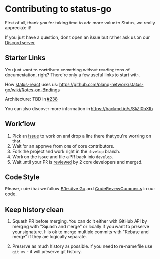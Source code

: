 # Contributing to status-go

First of all, thank you for taking time to add more value to Status, we really appreciate it!

If you just have a question, don't open an issue but rather ask us on our [Discord server](https://discord.gg/3Exux7Y)
## Starter Links

You just want to contribute something without reading tons of documentation, right? There're only a few useful links to start with.

How [status-react](github.com/status-im/status-react) uses us:
https://github.com/planq-network/status-go/wiki/Notes-on-Bindings

Architecture: TBD in [#238](https://github.com/planq-network/status-go/issues/238)

You can also discover more information in https://hackmd.io/s/SkZI0bXIb

## Workflow

1. Pick an [issue](https://github.com/planq-network/status-go/issues) to work on and drop a line there that you're working on that.
2. Wait for an approve from one of core contributors.
3. Fork the project and work right in the `develop` branch.
4. Work on the issue and file a PR back into `develop`.
5. Wait until your PR is [reviewed](https://hackmd.io/s/B1AenvFU-) by 2 core developers and merged.

## Code Style

Please, note that we follow [Effective Go](https://golang.org/doc/effective_go.html) and
[CodeReviewComments](https://github.com/golang/go/wiki/CodeReviewComments) in our code.

## Keep history clean

1. Squash PR before merging.
   You can do it either with GitHub API by merging with "Squash and merge" or locally if you want to preserve your signature.
   It is ok to merge multiple commits with "Rebase and merge" if they are logically separate.

2. Preserve as much history as possible.
   If you need to re-name file use `git mv` - it will preserve git history.
